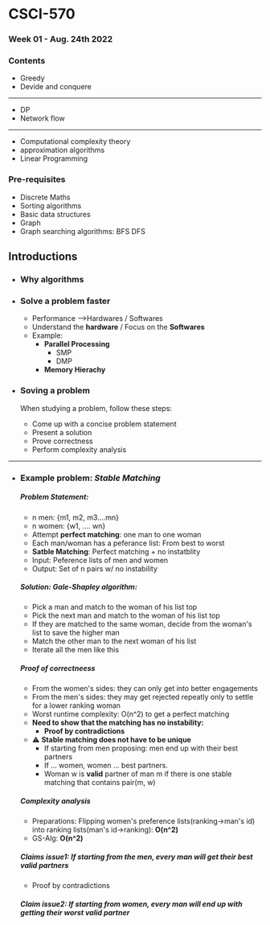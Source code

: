 # CSCI-570
### Week 01 - Aug. 24th 2022

### Contents

- Greedy
- Devide and conquere

---

- DP
- Network flow

---

- Computational complexity theory
- approximation algorithms
- Linear Programming

### Pre-requisites

- Discrete Maths
- Sorting algorithms
- Basic data structures
- Graph
- Graph searching algorithms: BFS DFS

## Introductions

- ### Why algorithms
  
- ### Solve a problem faster
  
  - Performance -->Hardwares / Softwares
  - Understand the **hardware** / Focus on the **Softwares**
  - Example:
    - **Parallel Processing**
      - SMP
      - DMP
    - **Memory Hierachy**
- ### Soving a problem
  
  When studying a problem, follow these steps:
  
  - Come up with a concise problem statement
  - Present a solution
  - Prove correctness
  - Perform complexity analysis
 ---
- ### Example problem: *Stable Matching*
    ##### Problem Statement: 
    - n men: {m1, m2, m3....mn}
    - n women: {w1, .... wn}
    - Attempt **perfect matching**: one man to one woman
    - Each man/woman has a peferance list: From best to worst
    - **Satble Matching**: Perfect matching + no instatblity
    - Input: Peference lists of men and women
    - Output: Set of n pairs w/ no instability
    ##### Solution: Gale-Shapley algorithm:
    - Pick a man and match to the woman of his list top
    - Pick the next man and match to the woman of his list top
    - If they are matched to the same woman, decide from the woman's list to save the higher man
    - Match the other man to the next woman of his list
    - Iterate all the men like this
    ##### Proof of correctneess
    - From the women's sides: they can only get into better engagements
    - From the men's sides: they may get rejected repeatly only to settle for a lower ranking woman
    - Worst runtime complexity: O(n^2) to get a perfect matching
    - **Need to show that the matching has no instability:**
        - **Proof by contradictions**
    - ⚠️ **Stable matching does not have to be unique**
        - If starting from men proposing: men end up with their best partners
        - If ... women, women ... best partners.
        - Woman w is **valid** partner of man m if there is one stable matching that contains pair(m, w)
    ##### Complexity analysis
    - Preparations: Flipping women's preference lists(ranking->man's id) into ranking lists(man's id->ranking): **O(n^2)**
    - GS-Alg: **O(n^2)**
    ##### Claims issue1: If starting from the men, every man will get their best valid partners
    - Proof by contradictions
    ##### Claim issue2: If starting from women, every man will end up with getting their worst valid partner

